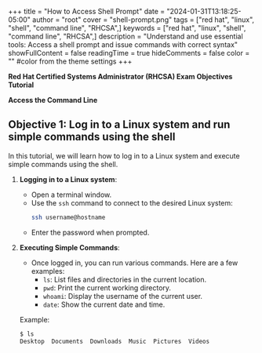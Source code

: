 +++
title = "How to Access Shell Prompt"
date = "2024-01-31T13:18:25-05:00"
author = "root"
cover = "shell-prompt.png"
tags = ["red hat", "linux", "shell", "command line", "RHCSA",]
keywords = ["red hat", "linux", "shell", "command line", "RHCSA",]
description = "Understand and use essential tools: Access a shell prompt and issue commands with correct syntax"
showFullContent = false
readingTime = true
hideComments = false
color = "" #color from the theme settings
+++

**Red Hat Certified Systems Administrator (RHCSA) Exam Objectives Tutorial**

**Access the Command Line**

## Objective 1: Log in to a Linux system and run simple commands using the shell

In this tutorial, we will learn how to log in to a Linux system and execute simple commands using the shell.

1. **Logging in to a Linux system**: 
   - Open a terminal window.
   - Use the `ssh` command to connect to the desired Linux system: 
     ```bash
     ssh username@hostname
     ```
   - Enter the password when prompted.

2. **Executing Simple Commands**:
   - Once logged in, you can run various commands. Here are a few examples:
     - `ls`: List files and directories in the current location.
     - `pwd`: Print the current working directory.
     - `whoami`: Display the username of the current user.
     - `date`: Show the current date and time.
     
   Example:
   ```bash
   $ ls
   Desktop  Documents  Downloads  Music  Pictures  Videos

